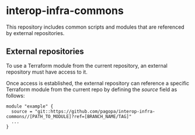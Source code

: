 # interop-infra-commons
This repository includes common scripts and modules that are referenced by external repositories. 

## External repositories
To use a Terraform module from the current repository, an external repository must have access to it.

Once access is established, the external repository can reference a specific Terraform module from the current repo by defining the _source_ field as follows:

```
module "example" {
  source = "git::https://github.com/pagopa/interop-infra-commons//[PATH_TO_MODULE]?ref=[BRANCH_NAME/TAG]"
  ...
}
```